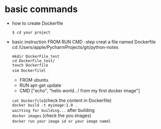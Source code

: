 # basic commands
- how to create Dockerfile

   `$ cd your project`
- basic instruction
    FROM
    RUN
    CMD
 -step
  creat a file named Dockerfile\
    cd /Users/apple/PycharmProjects/git/python-notes
     
    `mkdir DockerFile_test`\
    `cd DockerFile_test/`\
    `touch Dockerfile`\
    `vim Dockerfile`\
    - FROM ubuntu
    - RUN apt-get update
    - CMD ["echo", "hello world...! from my first docker image"]

    `cat Dockerfile`(check the content in Dockerfile)\
    `docker build -t myimage:1.0 . ` \
    `waitting for building...`
  after building\
    `docker images` (check the you images)\
    `docker run your image id or your image name`\
    